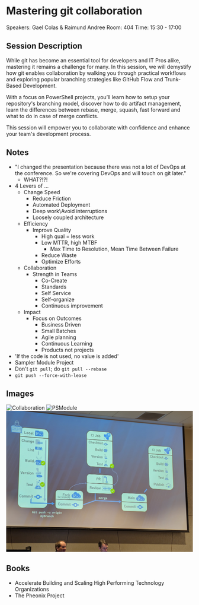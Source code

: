 # Mastering git collaboration

Speakers: Gael Colas & Raimund Andree
Room: 404
Time: 15:30 - 17:00

## Session Description

While git has become an essential tool for developers and IT Pros alike, mastering it remains a challenge for many. In this session, we will demystify how git enables collaboration by walking you through practical workflows and exploring popular branching strategies like GitHub Flow and Trunk-Based Development.

With a focus on PowerShell projects, you’ll learn how to setup your repository's branching model, discover how to do artifact management, learn the differences between rebase, merge, squash, fast forward and what to do in case of merge conflicts.

This session will empower you to collaborate with confidence and enhance your team's development process.

## Notes

- "I changed the presentation because there was not a lot of DevOps at the conference. So we're covering DevOps and will touch on git later."
  - WHAT?!?!
- 4 Levers of ...
  - Change Speed
    - Reduce Friction
    - Automated Deployment
    - Deep work\Avoid interruptions
    - Loosely coupled architecture
  - Efficiency
    - Improve Quality
      - High qual = less work
      - Low MTTR, high MTBF
        - Max Time to Resolution, Mean Time Between Failure
      - Reduce Waste
      - Optimize Efforts
  - Collaboration
    - Strength in Teams
      - Co-Create
      - Standards
      - Self Service
      - Self-organize
      - Continuous improvement
  - Impact
    - Focus on Outcomes
      - Business Driven
      - Small Batches
      - Agile planning
      - Continuous Learning
      - Products not projects
- 'If the code is not used, no value is added'
- Sampler Module Project
- Don't `git pull`; do `git pull --rebase`
- `git push --force-with-lease`

## Images

![Collaboration](./images/collab.jpg)
![PSModule](./images/psModule.jpg)
![CI Flow](./images/ciFlow.jpg)

## Books

- Accelerate Building and Scaling High Performing Technology Organizations
- The Pheonix Project
